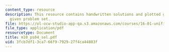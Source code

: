 ```yaml
---
content_type: resource
description: This resource contains handwritten solutions and plotted graphs to the
  given problem set.
file: https://ol-ocw-studio-app-qa.s3.amazonaws.com/courses/16-01-unified-engineering-i-ii-iii-iv-fall-2005-spring-2006/3fcb7df13ca766f9792927f4ca44883f_m10_ps04_sol.pdf
file_type: application/pdf
resourcetype: Document
title: m10_ps04_sol.pdf
uid: 3fcb7df1-3ca7-66f9-7929-27f4ca44883f
---
```

